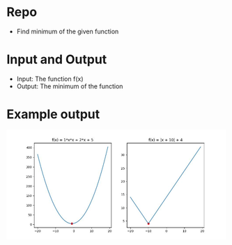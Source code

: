 # Repo
  - Find minimum of the given function

# Input and Output
  - Input: The function f(x)
  - Output: The minimum of the function

# Example output

![Example output](example-output.jpeg)

